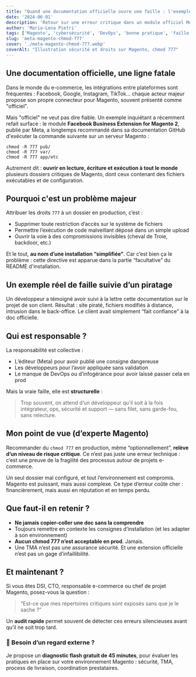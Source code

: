 ```yaml
---
title: "Quand une documentation officielle ouvre une faille : l'exemple Meta/Magento"
date: '2024-06-01'
description: 'Retour sur une erreur critique dans un module officiel Meta/Facebook pour Magento 2 : des droits 777 recommandés en production.'
author: 'Maria-Lena Pietri'
tags: ['Magento', 'cybersécurité', 'DevOps', 'bonne pratique', 'faille', 'audit']
slug: 'meta-magento-chmod-777'
cover: './meta-magento-chmod-777.webp'
coverAlt: "Illustration sécurité et droits sur Magento, chmod 777"
---
```


## Une documentation officielle, une ligne fatale

Dans le monde du e-commerce, les intégrations entre plateformes sont fréquentes : Facebook, Google, Instagram, TikTok... chaque acteur majeur propose son propre connecteur pour Magento, souvent présenté comme "officiel".

Mais "officiel" ne veut pas dire fiable. Un exemple inquiétant a récemment refait surface : le module **Facebook Business Extension for Magento 2**, publié par Meta, a longtemps recommandé dans sa documentation GitHub d'exécuter la commande suivante sur un serveur Magento :

```
chmod -R 777 pub/
chmod -R 777 var/
chmod -R 777 app/etc
```

Autrement dit : **ouvrir en lecture, écriture et exécution à tout le monde** plusieurs dossiers critiques de Magento, dont ceux contenant des fichiers exécutables et de configuration.

## Pourquoi c'est un problème majeur

Attribuer les droits `777` à un dossier en production, c’est :

- Supprimer toute restriction d’accès sur le système de fichiers
- Permettre l’exécution de code malveillant déposé dans un simple upload
- Ouvrir la voie à des compromissions invisibles (cheval de Troie, backdoor, etc.)

Et le tout, **au nom d’une installation “simplifiée”**. Car c’est bien ça le problème : cette directive est apparue dans la partie “facultative” du README d'installation.

## Un exemple réel de faille suivie d’un piratage

Un développeur a témoigné avoir suivi à la lettre cette documentation sur le projet de son client. Résultat : site piraté, fichiers modifiés à distance, intrusion dans le back-office. Le client avait simplement “fait confiance” à la doc officielle.

## Qui est responsable ?

La responsabilité est collective :

- L’éditeur (Meta) pour avoir publié une consigne dangereuse
- Les développeurs pour l’avoir appliquée sans validation
- Le manque de DevOps ou d’infogérance pour avoir laissé passer cela en prod

Mais la vraie faille, elle est **structurelle** :

> Trop souvent, on attend d’un développeur qu’il soit à la fois intégrateur, ops, sécurité et support — sans filet, sans garde-fou, sans relecture.

## Mon point de vue (d’experte Magento)

Recommander du `chmod 777` en production, même “optionnellement”, **relève d’un niveau de risque critique**. Ce n’est pas juste une erreur technique : c’est une preuve de la fragilité des processus autour de projets e-commerce.

Un seul dossier mal configuré, et tout l’environnement est compromis. Magento est puissant, mais aussi complexe. Ce type d’erreur coûte cher : financièrement, mais aussi en réputation et en temps perdu.

## Que faut-il en retenir ?

- **Ne jamais copier-coller une doc sans la comprendre**
- Toujours remettre en contexte les consignes d’installation (et les adapter à son environnement)
- **Aucun chmod 777 n’est acceptable en prod**. Jamais.
- Une TMA n’est pas une assurance sécurité. Et une extension officielle n’est pas un gage d’infaillibilité.

## Et maintenant ?

Si vous êtes DSI, CTO, responsable e-commerce ou chef de projet Magento, posez-vous la question :

> “Est-ce que mes répertoires critiques sont exposés sans que je le sache ?”

Un **audit rapide** permet souvent de détecter ces erreurs silencieuses avant qu’il ne soit trop tard.

### 🎯 Besoin d’un regard externe ?

Je propose un **diagnostic flash gratuit de 45 minutes**, pour évaluer les pratiques en place sur votre environnement Magento : sécurité, TMA, process de livraison, coordination prestataires.
